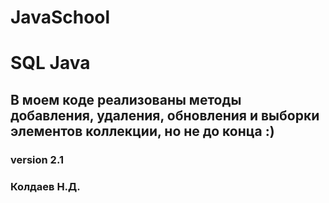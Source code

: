 # JavaSchool
# SQL Java
## В моем коде реализованы методы добавления, удаления, обновления и выборки элементов коллекции, но не до конца :)
### version 2.1
### Колдаев Н.Д.